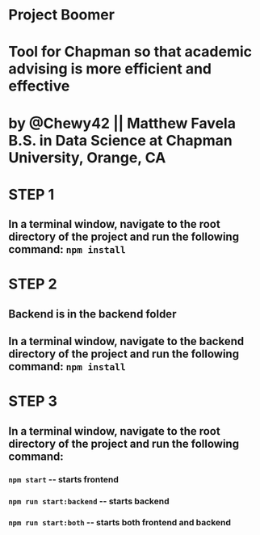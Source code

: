 # Project Boomer
# Tool for Chapman so that academic advising is more efficient and effective
# by @Chewy42 || Matthew Favela B.S. in Data Science at Chapman University, Orange, CA

# STEP 1
## In a terminal window, navigate to the root directory of the project and run the following command: `npm install`

# STEP 2
## Backend is in the backend folder
## In a terminal window, navigate to the backend directory of the project and run the following command: `npm install`

# STEP 3
## In a terminal window, navigate to the root directory of the project and run the following command: 

### `npm start` -- starts frontend
### `npm run start:backend` -- starts backend
### `npm run start:both` -- starts both frontend and backend 
